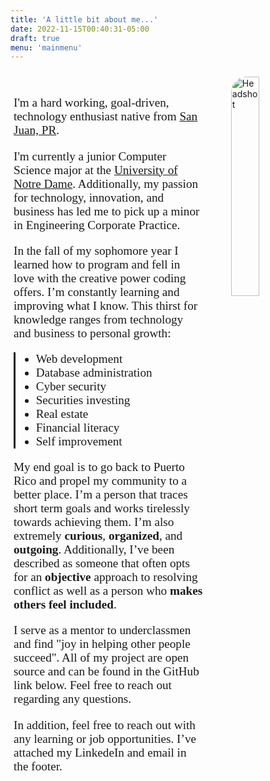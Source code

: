 ```yaml
---
title: 'A little bit about me...'
date: 2022-11-15T00:40:31-05:00
draft: true
menu: 'mainmenu'
---
```


<img src="/headshot.JPG" alt="Headshot" style="float: right; height:auto; width: 30%;border-radius:25px;margin-top: 10px;">

<br />

<style>
    .about-content{
        width: 60%;
        display: flex;
        flex-direction: column;
        float: left;
        gap: 1rem;
        font-family: "Times New Roman";
        font-size: 1.2rem;
        margin: 5px;
    }
    .blockquote {
        
    }

    .bullets{
        display: block;
        border-left: solid;
        margin-block-end: 1em;
    }
    .bio{
        margin-block-end: 1em;
    }
    
   

</style>

<div class= "about-content" >
<bio style="margin-block-end: 0.2em;">

I'm a hard working, goal-driven, technology enthusiast native from [San Juan, PR](https://en.wikipedia.org/wiki/San_Juan,_Puerto_Rico).

I'm currently a junior Computer Science major at the [University of Notre Dame](https://en.wikipedia.org/wiki/University_of_Notre_Dame). Additionally, my passion for technology, innovation, and business has led me to pick up a minor in Engineering Corporate Practice.

In the fall of my sophomore year I learned how to program and fell in love with the creative power coding offers. I’m constantly learning and improving what I know. This thirst for knowledge ranges from technology and business to personal growth:

<div class="bullets">
<ul class="blockquote">
    <li style="border-left: thick black;">Web development</li>
    <li>Database administration</li>
    <li>Cyber security</li>
    <li>Securities investing</li>
    <li>Real estate</li>
    <li>Financial literacy</li>
    <li>Self improvement</li>
</ul>
</div>

My end goal is to go back to Puerto Rico and propel my community to a better place. I’m a person that traces short term goals and works tirelessly towards achieving them. I’m also extremely <b>curious</b>, <b>organized</b>, and <b>outgoing</b>. Additionally, I’ve been described as someone that often opts for an <b>objective</b> approach to resolving conflict as well as a person who <b>makes others feel included</b>.

I serve as a mentor to underclassmen and find "joy in helping other people succeed". All of my project are open source and can be found in the GitHub link below. Feel free to reach out regarding any questions.

In addition, feel free to reach out with any learning or job opportunities. I’ve attached my LinkedeIn and email in the footer.

</bio>

</div>

